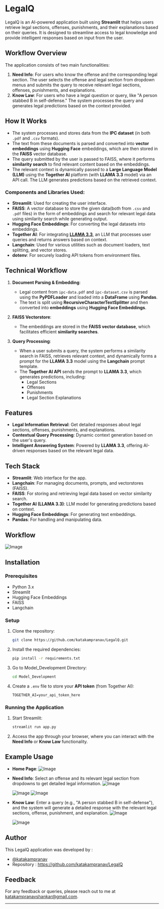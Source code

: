 # LegalQ

LegalQ is an AI-powered application built using **Streamlit** that helps users retrieve legal sections, offenses, punishments, and their explanations based on their queries. It is designed to streamline access to legal knowledge and provide intelligent responses based on input from the user.

## Workflow Overview

The application consists of two main functionalities:
1. **Need Info**: For users who know the offense and the corresponding legal section. The user selects the offense and legal section from dropdown menus and submits the query to receive relevant legal sections, offenses, punishments, and explanations.
2. **Know Law**: For users who have a legal question or query, like "A person stabbed B in self-defense." The system processes the query and generates legal predictions based on the context provided.

## How It Works

- The system processes and stores data from the **IPC dataset** (in both `.pdf` and `.csv` formats).
- The text from these documents is parsed and converted into **vector embeddings** using **Hugging Face** embeddings, which are then stored in the **FAISS** vector database.
- The query submitted by the user is passed to FAISS, where it performs **similarity search** to find relevant content based on the embeddings.
- The relevant context is dynamically passed to a **Large Language Model (LLM)** using the **Together AI** platform (with **LLAMA 3.3** model) via an API call. The LLM generates predictions based on the retrieved context.

### Components and Libraries Used:

- **Streamlit**: Used for creating the user interface.
- **FAISS**: A vector database to store the given data(both from `.csv` and `.pdf` files) in the form of embeddings and search for relevant legal data using similarity search while generating output.
- **Hugging Face Embeddings**: For converting the legal datasets into embeddings.
- **Together AI**: For integrating [**LLAMA 3.3**](https://api.together.xyz/models/meta-llama/Llama-3.3-70B-Instruct-Turbo-Free), an LLM that processes user queries and returns answers based on context.
- **Langchain**: Used for various utilities such as document loaders, text splitting, and vector stores.
- **dotenv**: For securely loading API tokens from environment files.

## Technical Workflow

1. **Document Parsing & Embedding**:
   - Legal content from `ipc-data.pdf` and `ipc-dataset.csv` is parsed using the **PyPDFLoader** and loaded into a **DataFrame** using **Pandas**.
   - The text is split using **RecursiveCharacterTextSplitter** and then converted into **embeddings** using **Hugging Face Embeddings**.
   
2. **FAISS Vectorstore**:
   - The embeddings are stored in the **FAISS vector database**, which facilitates efficient **similarity searches**.
   
3. **Query Processing**:
   - When a user submits a query, the system performs a similarity search in FAISS, retrieves relevant context, and dynamically forms a prompt for the **LLAMA 3.3** model using the **Langchain** prompt template.
   - The **Together AI API** sends the prompt to **LLAMA 3.3**, which generates predictions, including:
     - Legal Sections
     - Offenses
     - Punishments
     - Legal Section Explanations

## Features

- **Legal Information Retrieval**: Get detailed responses about legal sections, offenses, punishments, and explanations.
- **Contextual Query Processing**: Dynamic context generation based on the user's query.
- **Intelligent Answering System**: Powered by **LLAMA 3.3**, offering AI-driven responses based on the relevant legal data.

## Tech Stack

- **Streamlit**: Web interface for the app.
- **Langchain**: For managing documents, prompts, and vectorstores (FAISS).
- **FAISS**: For storing and retrieving legal data based on vector similarity search.
- **Together AI (LLAMA 3.3)**: LLM model for generating predictions based on context.
- **Hugging Face Embeddings**: For generating text embeddings.
- **Pandas**: For handling and manipulating data.

## Workflow
![Image](https://github.com/user-attachments/assets/0b201efc-693b-4d71-96c8-7e7338d1eced)

## Installation

### Prerequisites
- Python 3.x
- Streamlit
- Hugging Face Embeddings
- FAISS
- Langchain

### Setup
1. Clone the repository:
   ```bash
   git clone https://github.com/katakampranav/LegalQ.git
   ```

2. Install the required dependencies:
   ```bash
   pip install -r requirements.txt
   ```

3. Go to Model_Development Directory:
   ```bash
   cd Model_Development
   ```

5. Create a `.env` file to store your **API token** (from Together AI):
   ```plaintext
   TOGETHER_AI=your_api_token_here
   ```

### Running the Application
1. Start Streamlit:
   ```bash
   streamlit run app.py
   ```
2. Access the app through your browser, where you can interact with the **Need Info** or **Know Law** functionality.

## Example Usage
- **Home Page**:
  ![Image](https://github.com/user-attachments/assets/ad17ada9-5880-45c8-85a6-93420a0f40bb)
- **Need Info**: Select an offense and its relevant legal section from dropdowns to get detailed legal information.
  ![Image](https://github.com/user-attachments/assets/25a29832-589d-4c11-9010-7c21aca1b5a8)

  ![Image](https://github.com/user-attachments/assets/74a50f08-8c57-4567-b910-a29d597772fc)
  ![Image](https://github.com/user-attachments/assets/f369a523-88f3-418f-9d79-ddf73756d27e)
- **Know Law**: Enter a query (e.g., "A person stabbed B in self-defense"), and the system will generate a detailed response with the relevant legal sections, offense, punishment, and explanation.
  ![Image](https://github.com/user-attachments/assets/5b14f9f7-292e-4845-845c-e27560d39b38)

  ![Image](https://github.com/user-attachments/assets/1dbcf61c-a80c-4075-a5ce-8ed7559f0c67)
  
## Author

This LegalQ application was developed by :
-	[@katakampranav](https://github.com/katakampranav)
-	Repository : https://github.com/katakampranav/LegalQ

## Feedback

For any feedback or queries, please reach out to me at katakampranavshankar@gmail.com.

---
